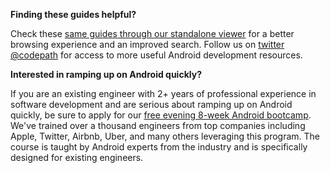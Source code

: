 **Finding these guides helpful?**

Check these [same guides through our standalone viewer](http://guides.codepath.com/android) for a better browsing experience and an improved search. Follow us on [twitter @codepath](https://twitter.com/codepath) for access to more useful Android development resources.

**Interested in ramping up on Android quickly?**

If you are an existing engineer with 2+ years of professional experience in software development and are serious about ramping up on Android quickly, be sure to apply for our [free evening 8-week Android bootcamp](http://codepath.com/androidbootcamp). We've trained over a thousand engineers from top companies including Apple, Twitter, Airbnb, Uber, and many others leveraging this program. The course is taught by Android experts from the industry and is specifically designed for existing engineers. 